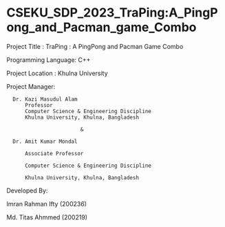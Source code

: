 # CSEKU_SDP_2023_TraPing:A_PingPong_and_Pacman_game_Combo

Project Title : TraPing : A PingPong and Pacman Game Combo

Programming Language: C++ 

Project Location : Khulna University

Project Manager:

      Dr. Kazi Masudul Alam
          Professor
          Computer Science & Engineering Discipline
          Khulna University, Khulna, Bangladesh 
         
		                    &
                    
      Dr. Amit Kumar Mondal
        
          Associate Professor
        
          Computer Science & Engineering Discipline
        
          Khulna University, Khulna, Bangladesh
          
Developed By:

Imran Rahman Ifty (200236)

Md. Titas Ahmmed (200219)
